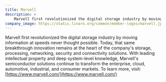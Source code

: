 ```yaml
---
title: Marvell
description: >
    Marvell first revolutionized the digital storage industry by moving information at speeds never thought possible.
company_image: https://static.linaro.org/common/member-logos/marvell.jpg
---
```

Marvell first revolutionized the digital storage industry by moving information at speeds never thought possible. Today, that same breakthrough innovation remains at the heart of the company's storage, processing, networking, security and connectivity solutions. With leading intellectual property and deep system-level knowledge, Marvell's semiconductor solutions continue to transform the enterprise, cloud, automotive, industrial, and consumer markets. To learn more, visit: [https://www.marvell.com/](https://www.marvell.com/)
